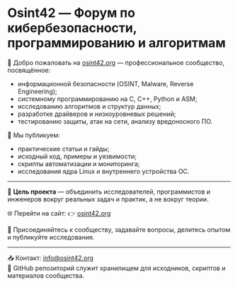 # Osint42 — Форум по кибербезопасности, программированию и алгоритмам

🔐 Добро пожаловать на [osint42.org](https://osint.org) — профессиональное сообщество, посвящённое:

- информационной безопасности (OSINT, Malware, Reverse Engineering);
- системному программированию на C, C++, Python и ASM;
- исследованию алгоритмов и структур данных;
- разработке драйверов и низкоуровневых решений;
- тестированию защиты, атак на сети, анализу вредоносного ПО.

📌 Мы публикуем:
- практические статьи и гайды;
- исходный код, примеры и уязвимости;
- скрипты автоматизации и мониторинга;
- исследования ядра Linux и внутреннего устройства ОС.

---

🎯 **Цель проекта** — объединить исследователей, программистов и инженеров вокруг реальных задач и практик, а не вокруг теории.

🌐 Перейти на сайт: 👉 [osint42.org](https://osint42.org)

📣 Присоединяйтесь к сообществу, задавайте вопросы, делитесь опытом и публикуйте исследования.

---

📥 Контакт: info@osint42.org  
🔎 GitHub репозиторий служит хранилищем для исходников, скриптов и материалов сообщества.
